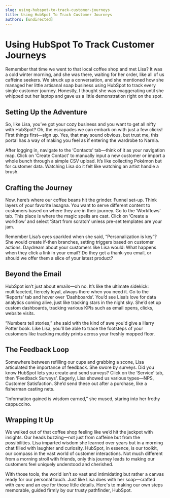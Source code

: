 ```yaml
---
slug: using-hubspot-to-track-customer-journeys
title: Using HubSpot To Track Customer Journeys
authors: [undirected]
---
```


# Using HubSpot To Track Customer Journeys

Remember that time we went to that local coffee shop and met Lisa? It was a cold winter morning, and she was there, waiting for her order, like all of us caffeine seekers. We struck up a conversation, and she mentioned how she managed her little artisanal soap business using HubSpot to track every single customer journey. Honestly, I thought she was exaggerating until she whipped out her laptop and gave us a little demonstration right on the spot.

## Setting Up the Adventure
So, like Lisa, you’ve got your cozy business and you want to get all nifty with HubSpot? Oh, the escapades we can embark on with just a few clicks! First things first—sign up. Yes, that may sound obvious, but trust me, this portal has a way of making you feel as if entering the wardrobe to Narnia. 

After logging in, navigate to the ‘Contacts’ tab—think of it as your navigation map. Click on ‘Create Contact’ to manually input a new customer or import a whole bunch through a simple CSV upload. It’s like collecting Pokémon but for customer data. Watching Lisa do it felt like watching an artist handle a brush. 

## Crafting the Journey
Now, here’s where our coffee beans hit the grinder. Funnel set-up. Think layers of your favorite lasagna. You want to serve different content to customers based on where they are in their journey. Go to the ‘Workflows’ tab. This place is where the magic spells are cast. Click on ‘Create a workflow’ and select ‘Start from scratch’ unless pre-set templates are your jam.

Remember Lisa’s eyes sparkled when she said, “Personalization is key”? She would create if-then branches, setting triggers based on customer actions. Daydream about your customers like Lisa would: What happens when they click a link in your email? Do they get a thank-you email, or should we offer them a slice of your latest product?

## Beyond the Email
HubSpot isn’t just about emails—oh no. It’s like the ultimate sidekick: multifaceted, fiercely loyal, always there when you need it. Go to the ‘Reports’ tab and hover over ‘Dashboards’. You’d see Lisa’s love for data analytics coming alive, just like tracking stars in the night sky. She’d set up custom dashboards, tracking various KPIs such as email opens, clicks, website visits. 

“Numbers tell stories,” she said with the kind of awe you'd give a Harry Potter book. Like Lisa, you'll be able to trace the footsteps of your customers like tracking muddy prints across your freshly mopped floor. 

## The Feedback Loop
Somewhere between refilling our cups and grabbing a scone, Lisa articulated the importance of feedback. She swore by surveys. Did you know HubSpot lets you create and send surveys? Click on the ‘Service’ tab, then ‘Feedback Surveys’. Eagerly, Lisa showed us various types—NPS, Customer Satisfaction. She’d send these out after a purchase, like a fisherman casting nets. 

“Information gained is wisdom earned,” she mused, staring into her frothy cappuccino. 

## Wrapping It Up
We walked out of that coffee shop feeling like we’d hit the jackpot with insights. Our heads buzzing—not just from caffeine but from the possibilities. Lisa imparted wisdom she learned over years but in a morning chat filled with laughter and curiosity. HubSpot, in essence, is our toolkit, our compass in the vast world of customer interactions. Not much different from a morning stroll with friends, only this journey leads to making our customers feel uniquely understood and cherished.

With those tools, the world isn’t so vast and intimidating but rather a canvas ready for our personal touch. Just like Lisa does with her soap—crafted with care and an eye for those little details. Here's to making our own steps memorable, guided firmly by our trusty pathfinder, HubSpot.